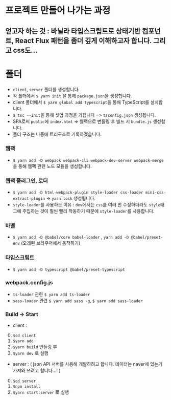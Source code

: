 # 프로젝트 만들어 나가는 과정

## 얻고자 하는 것 : 바닐라 타입스크립트로 상태기반 컴포넌트, React Flux 패턴을 좀더 깊게 이해하고자 합니다. 그리고 css도...

# 폴더

- `client`, `server` 폴더를 생성합니다.
- 각 폴더에서 `$ yarn init` 을 통해 `package.json`을 생성합니다.
- client 폴더에서 `$ yarn global add typescript`을 통해 TypeScript를 설치합니다.
- `$ tsc --init`을 통해 셋업 과정을 거칩니다 => `tsconfig.json` 생성됩니다.
-  SPA로써 `public`에 `index.html` => 웹팩으로 번들링 후 빌드 시 `bundle.js` 생성합니다.
-  폴더 구조는 나중에 트리구조로 기록하겠습니다.


### 웹팩 
- `$ yarn add -D webpack webpack-cli webpack-dev-server webpack-merge`을 통해 웹팩 관련 노드 모듈을 생성합니다.
### 웹팩 플러그인, 로더 
- `$ yarn add -D html-webpack-plugin style-loader css-loader mini-css-extract-plugin` => `yarn.lock` 생성됩니다.
- `style-loader`를 사용하는 이유 : `dev`에서는 `css`를 여러 번 수정하더라도 `style`태그에 주입하는 것이 훨씬 빨리 작동하기 때문에 `style-loader`를 사용합니다.
### 바벨
- `$ yarn add -D @babel/core babel-loader` , `yarn add -D @babel/preset-env` (오래된 브라우저에서 동작하기)
### 타입스크립트
- `$ yarn add -D typescript @babel/preset-typescript`

### webpack.config.js 

- `ts-loader` 관련 `$ yarn add ts-loader`
- `sass-loader` 관련 `$ yarn add sass -g`, `$ yarn add sass-loader` 



### Build -> Start
- client : 
0. `$cd client` 
1. `$yarn add` 
2. `$yarn build` 번들링 후 
3. `$yarn dev` 로 실행

- server : ( json API 서버를 사용해 개발하려고 합니다. 데이터는 naver에 있는거 가져와 쓰려고 합니다...! )
0. `$cd server`
1. `$npm install` 
2. `$yarn start:server` 로 실행
